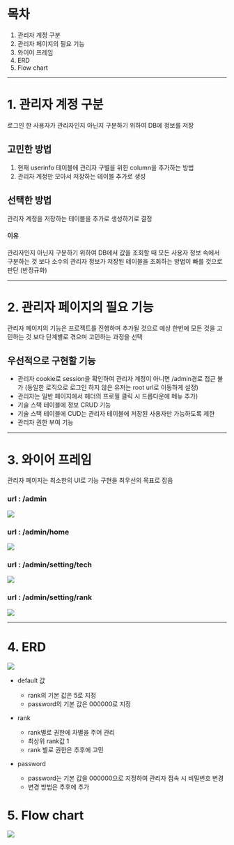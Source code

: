 # 목차
1. 관리자 계정 구분
2. 관리자 페이지의 필요 기능
3. 와이어 프레임
4. ERD
5. Flow chart

-----

# 1. 관리자 계정 구분
로그인 한 사용자가 관리자인지 아닌지 구분하기 위하여 DB에 정보를 저장

## 고민한 방법
1. 현재 userinfo 테이블에 관리자 구별을 위한 column을 추가하는 방법
2. 관리자 계정만 모아서 저장하는 테이블 추가로 생성

## 선택한 방법
관리자 계정을 저장하는 테이블을 추가로 생성하기로 결정   

#### **이유**   
관리자인지 아닌지 구분하기 위하여 DB에서 값을 조회할 때 모든 사용자 정보 속에서 구분하는 것 보다 소수의 관리자 정보가 저장된 테이블을 조회하는 방법이 빠를 것으로 판단 (반정규화)

-----

# 2. 관리자 페이지의 필요 기능

관리자 페이지의 기능은 프로젝트를 진행하며 추가될 것으로 예상
한번에 모든 것을 고민하는 것 보다 단계별로 겪으며 고민하는 과정을 선택

## 우선적으로 구현할 기능
- 관리자 cookie로 session을 확인하여 관리자 계정이 아니면 /admin경로 접근 불가 (동일한 로직으로 로그인 하지 않은 유저는 root url로 이동하게 설정)
- 관리자는 일반 페이지에서 헤더의 프로필 클릭 시 드롭다운에 메뉴 추가)
- 기술 스택 테이블에 정보 CRUD 기능
- 기술 스택 테이블에 CUD는 관리자 테이블에 저장된 사용자만 가능하도록 제한
- 관리자 권한 부여 기능

-----

# 3. 와이어 프레임

관리자 페이지는 최소한의 UI로 기능 구현을 최우선의 목표로 잡음

### **url** : /admin
<img src="/assests/Pasted image 20231211205526.png">

### **url** : /admin/home
<img src="/assests/Pasted image 20231211205623.png">

### **url** : /admin/setting/tech
<img src="/assests/Pasted image 20231212202342.png">

### **url** : /admin/setting/rank
<img src="/assests/Pasted image 20231211205805.png">

-----

# 4. ERD

<img src="/assests/admin_user.png">

- default 값
	- rank의 기본 값은 5로 지정   
	- password의 기본 값은 000000로 지정   

- rank
	- rank별로 권한에 차별을 주어 관리   
	- 최상위 rank값 1   
	- rank 별로 권한은 추후에 고민

- password
	- password는 기본 값을 000000으로 지정하여 관리자 접속 시 비밀번호 변경   
	- 변경 방법은 추후에 추가   

# 5. Flow chart

<img src="/assests/Pasted image 20231215123419.png">
